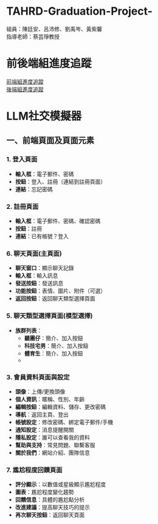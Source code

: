 # TAHRD-Graduation-Project-
組員：陳廷安、呂沛修、劉禹岑、黃紫馨  
指導老師：蔡芸琤教授  

# 前後端組進度追蹤  
[前端組進度追蹤](https://github.com/claire0311/front-end)  
[後端組進度追蹤](https://github.com/PeiHsiuLu/Graduation_folio)  


# LLM社交模擬器  

## 一、前端頁面及頁面元素

### 1. 登入頁面
- **輸入框**：電子郵件、密碼  
- **按鈕**：登入、註冊（連結到註冊頁面）  
- **連結**：忘記密碼  

### 2. 註冊頁面
- **輸入框**：電子郵件、密碼、確認密碼  
- **按鈕**：註冊  
- **連結**：已有帳號？登入  


### 6. 聊天頁面(主頁面)
- **聊天窗口**：顯示聊天記錄  
- **輸入框**：輸入訊息  
- **發送按鈕**：發送訊息  
- **功能按鈕**：表情、圖片、附件（可選）  
- **返回按鈕**：返回聊天類型選擇頁面  

### 5. 聊天類型選擇頁面(模型選擇)
- **族群列表**：
  - **聽團仔**：簡介、加入按鈕  
  - **科技宅男**：簡介、加入按鈕  
  - **體育生**：簡介、加入按鈕  
  - 
### 3. 會員資料頁面與設定
- **頭像**：上傳/更換頭像  
- **個人資訊**：暱稱、性別、年齡
- **編輯按鈕**：編輯資料、儲存、更改密碼  
- **導航**：返回主頁、登出  
- **帳號設定**：修改密碼、綁定電子郵件/手機  
- **通知設定**：消息提醒開關  
- **隱私設定**：誰可以查看我的資料  
- **幫助與支持**：常見問題、聯繫客服  
- **關於我們**：網站介紹、團隊信息  

### 7. 尷尬程度回饋頁面
- **評分顯示**：以數值或星級顯示尷尬程度  
- **圖表**：尷尬程度變化趨勢  
- **回饋信息**：具體的尷尬點分析  
- **改進建議**：提高聊天技巧的提示  
- **再次聊天按鈕**：返回聊天頁面  
